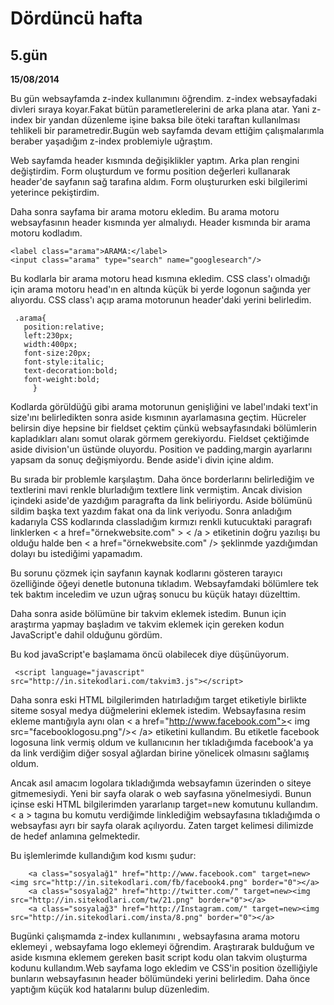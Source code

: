 # Dördüncü hafta
## 5.gün
**15/08/2014**

Bu gün websayfamda z-index kullanımını öğrendim. z-index websayfadaki divleri sıraya koyar.Fakat bütün parametlerelerini de arka plana atar. Yani z-index bir yandan düzenleme işine baksa bile öteki taraftan kullanılması tehlikeli bir parametredir.Bugün web sayfamda devam ettiğim çalışmalarımla beraber yaşadığım z-index problemiyle uğraştım.

Web sayfamda header kısmında değişiklikler yaptım. Arka plan rengini değiştirdim. Form oluşturdum ve formu position değerleri kullanarak header'de sayfanın sağ tarafına aldım. Form oluştururken eski bilgilerimi yeterince pekiştirdim.

Daha sonra sayfama bir arama motoru ekledim. Bu arama motoru websayfasının header kısmında yer almalıydı. Header kısmında bir arama motoru kodladım.

    <label class="arama">ARAMA:</label>
    <input class="arama" type="search" name="googlesearch"/>

Bu kodlarla bir arama motoru head kısmına ekledim. CSS class'ı olmadığı için arama motoru head'ın en altında küçük bi yerde logonun sağında yer alıyordu. CSS class'ı açıp arama motorunun header'daki yerini belirledim.

     .arama{
       position:relative;
       left:230px;
       width:400px;
       font-size:20px;
       font-style:italic;
       text-decoration:bold;
       font-weight:bold;
         }


Kodlarda görüldüğü gibi arama motorunun genişliğini ve label'ındaki text'in size'ını belirledikten sonra aside kısmının ayarlamasına geçtim. Hücreler belirsin diye hepsine bir fieldset çektim çünkü websayfasındaki bölümlerin kapladıkları alanı somut olarak görmem gerekiyordu. Fieldset çektiğimde aside division'un üstünde oluyordu. Position ve padding,margin ayarlarını yapsam da sonuç değişmiyordu. Bende aside'i divin içine aldım.

Bu sırada bir problemle karşılaştım. Daha önce borderlarını belirlediğim ve textlerini mavi renkle blurladığım textlere link vermiştim. Ancak division içindeki aside'de yazdığım paragrafta da link beliriyordu. Aside bölümünü sildim başka text yazdım fakat ona da link veriyodu. Sonra anladığım kadarıyla CSS kodlarında classladığım kırmızı renkli kutucuktaki paragrafı linklerken < a href="örnekwebsite.com" > < /a > etiketinin doğru yazılışı bu olduğu halde ben < a href="örnekwebsite.com" /> şeklinmde yazdığımdan dolayı bu istediğimi yapamadım.

Bu sorunu çözmek için sayfanın kaynak kodlarını gösteren tarayıcı özelliğinde öğeyi denetle butonuna tıkladım. Websayfamdaki bölümlere tek tek baktım inceledim ve uzun uğraş sonucu bu küçük hatayı düzelttim.

Daha sonra aside bölümüne bir takvim eklemek istedim. Bunun için araştırma yapmay başladım ve takvim eklemek için gereken kodun JavaScript'e dahil olduğunu gördüm.

Bu kod javaScript'e başlamama öncü olabilecek diye düşünüyorum.

     <script language="javascript" src="http://in.sitekodlari.com/takvim3.js"></script>


Daha sonra eski HTML bilgilerimden hatırladığım target etiketiyle birlikte siteme sosyal medya düğmelerini eklemek istedim. Websayfasına resim ekleme mantığıyla aynı olan < a href="http://www.facebook.com">< img src="facebooklogosu.png"/>< /a>
etiketini kullandım. Bu etiketle facebook logosuna link vermiş oldum ve kullanıcının her tıkladığımda facebook'a ya da link verdiğim diğer sosyal ağlardan birine yönelicek olmasını sağlamış oldum.

Ancak asıl amacım logolara tıkladığımda websayfamın üzerinden o siteye gitmemesiydi. Yeni bir sayfa olarak o web sayfasına yönelmesiydi. Bunun içinse eski HTML bilgilerimden yararlanıp target=new komutunu kullandım. < a > tagına bu komutu verdiğimde linklediğim websayfasına tıkladığımda o websayfası ayrı bir sayfa olarak açılıyordu. Zaten target kelimesi dilimizde de hedef anlamına gelmektedir.

Bu işlemlerimde kullandığım kod kısmı şudur:


        <a class="sosyalağ1" href="http://www.facebook.com" target=new><img src="http://in.sitekodlari.com/fb/facebook4.png" border="0"></a>
        <a class="sosyalağ2" href="http://twitter.com/" target=new><img src="http://in.sitekodlari.com/tw/21.png" border="0"></a>
        <a class="sosyalağ3" href="http://Instagram.com/" target=new><img src="http://in.sitekodlari.com/insta/8.png" border="0"></a>


Bugünki çalışmamda z-index kullanımını , websayfasına arama motoru eklemeyi , websayfama logo eklemeyi öğrendim. Araştırarak bulduğum ve aside kısmına eklemem gereken basit script kodu olan takvim oluşturma kodunu kullandım.Web sayfama logo ekledim ve CSS'in position özelliğiyle bunların websayfasının header bölümündeki yerini belirledim. Daha önce yaptığım küçük kod hatalarını bulup düzenledim.
